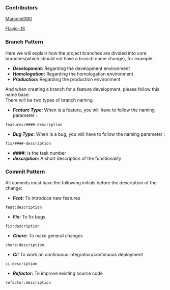 ### Contributors

<a href="https://github.com/Marcelol090" target="_blank">Marcelol090<a>

<a href="https://github.com/Flavio-JS">Flavio-JS<a>

### Branch Pattern

Here we will explain how the project branches are divided into core branches(which should not have a branch name change), for example:

- **_Development:_** Regarding the development environment
- **_Homologation:_** Regarding the homologation environment
- **_Production:_** Regarding the production environment

And when creating a branch for a feature development, please follow this name base:\
There will be two types of branch naming

- **_Feature Type:_** When is a feature, you will have to follow the naming parameter :

```
features/####-description
```

- **_Bug Type:_** When is a bug, you will have to follow the naming parameter :

```
fix/####-description
```

- **_####:_** is the task number
- **_description:_** A short description of the functionality

### Commit Pattern

All commits must have the following initials before the description of the change:

- **_Feat:_** To introduce new features

```
feat:description
```

- **_Fix:_** To fix bugs

```
fix:description
```

- **_Chore:_** To make general changes

```
chore:description
```

- **_CI:_** To work on continuous integration/continuous deployment

```
ci:description
```

- **_Refactor:_** To improve existing source code

```
refactor:description
```
